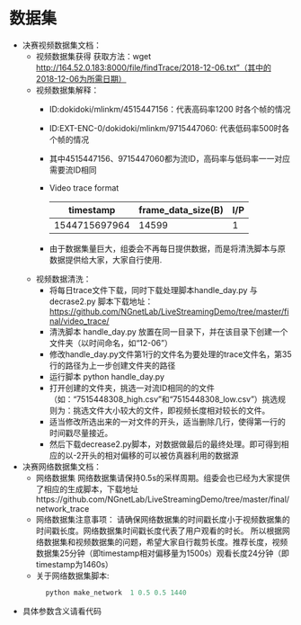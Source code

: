 # 数据集
* 决赛视频数据集文档：
  * 视频数据集获得
        获取方法：wget http://164.52.0.183:8000/file/findTrace/2018-12-06.txt”（其中的2018-12-06为所需日期）
  * 视频数据集解释：
      * ID:dokidoki/mlinkm/4515447156：代表高码率1200 时各个帧的情况
      * ID:EXT-ENC-0/dokidoki/mlinkm/9715447060: 代表低码率500时各个帧的情况
      * 其中4515447156、9715447060都为流ID，高码率与低码率一一对应需要流ID相同
      * Video trace format   
   
        |  timestamp    | frame_data_size(B) |  I/P       |
        |---------------|--------------------|------------|
        | 1544715697964 | 14599              |   1        |  
        
      * 由于数据集量巨大，组委会不再每日提供数据，而是将清洗脚本与原数据提供给大家，大家自行使用.
  * 视频数据清洗：
      * 将每日trace文件下载，同时下载处理脚本handle_day.py 与decrase2.py 脚本下载地址：https://github.com/NGnetLab/LiveStreamingDemo/tree/master/final/video_trace/
      * 清洗脚本 handle_day.py 放置在同一目录下，并在该目录下创建一个文件夹（以时间命名，如“12-06”）
      * 修改handle_day.py文件第1行的文件名为要处理的trace文件名，第35行的路径为上一步创建文件夹的路径
      * 运行脚本 python handle_day.py
      * 打开创建的文件夹，挑选一对流ID相同的的文件（如：“7515448308_high.csv”和“7515448308_low.csv”）挑选规则为：挑选文件大小较大的文件，即视频长度相对较长的文件。
      * 适当修改所选出来的一对文件的开头，适当删除几行，使得第一行的时间戳尽量接近。
      * 然后下载decrease2.py脚本，对数据做最后的最终处理。即可得到相应的以-2开头的相对偏移的可以被仿真器利用的数据源
* 决赛网络数据集文档：
  * 网络数据集
    网络数据集请保持0.5s的采样周期。组委会也已经为大家提供了相应的生成脚本，下载地址https://github.com/NGnetLab/LiveStreamingDemo/tree/master/final/network_trace
  * 网络数据集注意事项：
    请确保网络数据集的时间戳长度小于视频数据集的时间戳长度。网络数据集时间戳长度代表了用户观看的时长。
    所以根据网络数据集和视频数据集的问题，希望大家自行裁剪长度。推荐长度，视频数据集25分钟（即timestamp相对偏移量为1500s）观看长度24分钟（即timestamp为1460s）
  * 关于网络数据集脚本:
```python
         python make_network  1 0.5 0.5 1440
```
 * 具体参数含义请看代码

